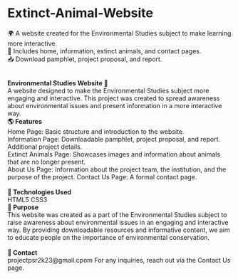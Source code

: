 # Extinct-Animal-Website
🌍 A website created for the Environmental Studies subject to make learning more interactive.<br> 📄 Includes home, information, extinct animals, and contact pages. <br> 📥 Download pamphlet, project proposal, and report.

<br>
<b>Environmental Studies Website 🌿</b><br>
A website designed to make the Environmental Studies subject more engaging and interactive. This project was created to spread awareness about environmental issues and present information in a more interactive way.
<br>
<b>🌎 Features</b><br>
Home Page: Basic structure and introduction to the website.<br>
Information Page:
Downloadable pamphlet, project proposal, and report.
Additional project details.<br>
Extinct Animals Page:
Showcases images and information about animals that are no longer present.<br>
About Us Page:
Information about the project team, the institution, and the purpose of the project.
Contact Us Page: A formal contact page.
<br>
<br
<br>
<b>🔧 Technologies Used</b><br>
HTML5
CSS3

<br>
<b>🎯 Purpose</b><br>
This website was created as a part of the Environmental Studies subject to raise awareness about environmental issues in an engaging and interactive way. By providing downloadable resources and informative content, we aim to educate people on the importance of environmental conservation.

<br>
<br>
<b>📩 Contact</b><br>
projectpsr2k23@gmail.cpom
For any inquiries, reach out via the Contact Us page.
